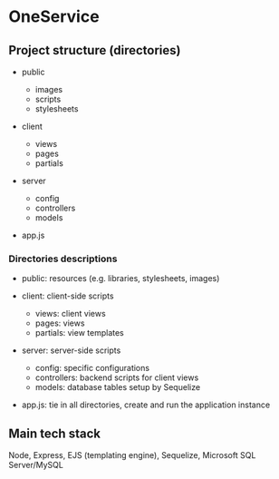 # OneService

## Project structure (directories)
- public  
  - images
   - scripts
   - stylesheets

- client
  - views
   - pages
   - partials
 
- server
  - config 
  - controllers 
  - models

- app.js
      
### Directories descriptions 
- public: resources (e.g. libraries, stylesheets, images)

- client: client-side scripts
  - views: client views
   - pages: views
   - partials: view templates 

- server: server-side scripts
  - config: specific configurations
  - controllers: backend scripts for client views
  - models: database tables setup by Sequelize

- app.js: tie in all directories, create and run the application instance

## Main tech stack
Node, Express, EJS (templating engine), Sequelize, Microsoft SQL Server/MySQL
